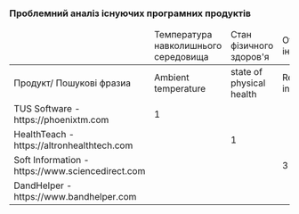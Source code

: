 ### Проблемний аналіз існуючих програмних продуктів


<table>
  <thead>
    <tr>
      <td></td>
      <td>Температура навколишнього середовища</td>
      <td>Стан фізичного здоров'я</td>
      <td>Отримання інформації</td>
      <td>Співи</td>
      <td>Тип ліцензії</td>
    </tr>
  </thead>
  
  <tr>
      <td>Продукт/
Пошукові фразиа</td>
      <td>Ambient temperature</td>
      <td>state of physical health</td>
      <td>Receiving information</td>
      <td>sing</td>
  <tr>
  <tr>
      <td>TUS Software - https://phoenixtm.com</td>
      <td>1</td>
      <td></td>
      <td></td>
      <td></td>
  <tr>
  <tr>
      <td>HealthTeach - https://altronhealthtech.com</td>
      <td></td>
      <td>1</td>
      <td></td>
      <td></td>
  <tr>
   <td>Soft Information - https://www.sciencedirect.com</td>
      <td></td>
      <td></td>
      <td>3</td>
      <td></td>
  <tr>
   <tr>
   <td>DandHelper - https://www.bandhelper.com</td>
      <td></td>
      <td></td>
      <td></td>
      <td>3</td>
  <tr>
